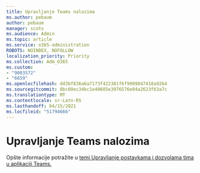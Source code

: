 ```yaml
---
title: Upravljanje Teams nalozima
ms.author: pebaum
author: pebaum
manager: scotv
ms.audience: Admin
ms.topic: article
ms.service: o365-administration
ROBOTS: NOINDEX, NOFOLLOW
localization_priority: Priority
ms.collection: Adm_O365
ms.custom:
- "9003572"
- "6659"
ms.openlocfilehash: dd3bf836a6a7173f422381f6f9909847418a9264
ms.sourcegitcommit: 8bc60ec34bc1e40685e3976576e04a2623f63a7c
ms.translationtype: MT
ms.contentlocale: sr-Latn-RS
ms.lasthandoff: 04/15/2021
ms.locfileid: "51794666"
---
```

# <a name="managing-teams-accounts"></a>Upravljanje Teams nalozima

Opšte informacije potražite u [temi Upravljanje postavkama i dozvolama tima u aplikaciji Teams.](https://support.microsoft.com/office/ce053b04-1b8e-4796-baa8-90dc427b3acc#ID0EAABAAA=Desktop)
